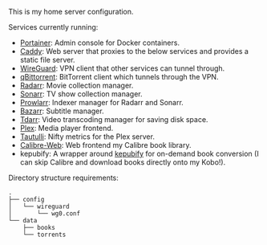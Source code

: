 This is my home server configuration.

Services currently running:

- [Portainer](https://portainer.io): Admin console for Docker containers.
- [Caddy](https://caddyserver.com): Web server that proxies to the below services and provides a static file server.
- [WireGuard](https://wireguard.com): VPN client that other services can tunnel through.
- [qBittorrent](https://qbittorrent.org): BitTorrent client which tunnels through the VPN.
- [Radarr](https://radarr.video): Movie collection manager.
- [Sonarr](https://sonarr.tv): TV show collection manager.
- [Prowlarr](https://prowlarr.com): Indexer manager for Radarr and Sonarr.
- [Bazarr](https://www.bazarr.media): Subtitle manager.
- [Tdarr](https://https://tdarr.io): Video transcoding manager for saving disk space.
- [Plex](https://plex.tv): Media player frontend.
- [Tautulli](https://tautulli.com): Nifty metrics for the Plex server.
- [Calibre-Web](https://github.com/janeczku/calibre-web): Web frontend my Calibre book library.
- kepubify: A wrapper around [kepubify](https://pgaskin.net/kepubify) for on-demand book conversion (I can skip Calibre and download books directly onto my Kobo!).

Directory structure requirements:

```
.
├── config
│   └── wireguard
│       └── wg0.conf
└── data
    ├── books
    └── torrents
```

